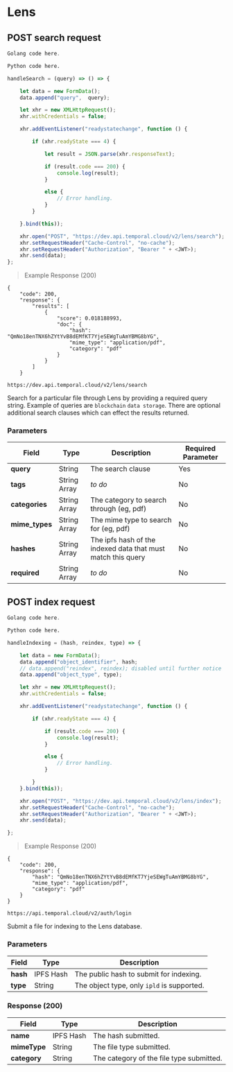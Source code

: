 # Lens

## POST search request

```go
Golang code here.
```

```python
Python code here.
```

```javascript
handleSearch = (query) => () => {

    let data = new FormData();
    data.append("query",  query);

    let xhr = new XMLHttpRequest();
    xhr.withCredentials = false;

    xhr.addEventListener("readystatechange", function () {

        if (xhr.readyState === 4) {

            let result = JSON.parse(xhr.responseText);

            if (result.code === 200) {
                console.log(result);
            }

            else {
                // Error handling.
            }
        }

    }.bind(this));

    xhr.open("POST", "https://dev.api.temporal.cloud/v2/lens/search");
    xhr.setRequestHeader("Cache-Control", "no-cache");
    xhr.setRequestHeader("Authorization", "Bearer " + <JWT>);
    xhr.send(data);
};
```

> Example Response (200)

```
{
    "code": 200,
    "response": {
        "results": [
            {
                "score": 0.018188993,
                "doc": {
                    "hash": "QmNo18enTNX6hZYtYvB8dEMfKT7YjeSEWgTuAmYBMG8bYG",
                    "mime_type": "application/pdf",
                    "category": "pdf"
                }
            }
        ]
    }
```

`https://dev.api.temporal.cloud/v2/lens/search`

Search for a particular file through Lens by providing a required query string. Example of queries are `blockchain` `data storage`.
There are optional additional search clauses which can effect the results returned.

### Parameters

| Field | Type | Description | Required Parameter  
|-----------|------|----------|------------------------
| <b>query</b> | String | The search clause | Yes
| <b>tags</b> | String Array | *to do* | No  
| <b>categories</b> | String Array | The category to search through (eg, pdf) | No  
| <b>mime_types</b> | String Array | The mime type to search for (eg, pdf) | No  
| <b>hashes</b> | String Array | The ipfs hash of the indexed data that must match this query | No  
| <b>required</b> | String Array | *to do* | No  

## POST index request

```go
Golang code here.
```

```python
Python code here.
```

```javascript
handleIndexing = (hash, reindex, type) => {

    let data = new FormData();
    data.append("object_identifier", hash;
    // data.append("reindex", reindex); disabled until further notice
    data.append("object_type", type);

    let xhr = new XMLHttpRequest();
    xhr.withCredentials = false;

    xhr.addEventListener("readystatechange", function () {

        if (xhr.readyState === 4) {

            if (result.code === 200) {
                console.log(result);
            }

            else {
                // Error handling.
            }

        }
    }.bind(this));

    xhr.open("POST", "https://dev.api.temporal.cloud/v2/lens/index");
    xhr.setRequestHeader("Cache-Control", "no-cache");
    xhr.setRequestHeader("Authorization", "Bearer " + <JWT>);
    xhr.send(data);

};
```

> Example Response (200)

```
{
    "code": 200,
    "response": {
        "hash": "QmNo18enTNX6hZYtYvB8dEMfKT7YjeSEWgTuAmYBMG8bYG",
        "mime_type": "application/pdf",
        "category": "pdf"
    }
}
```

`https://api.temporal.cloud/v2/auth/login`

Submit a file for indexing to the Lens database.

### Parameters

| Field | Type | Description
|-----------|------|-------------
| <b>hash</b> | IPFS Hash | The public hash to submit for indexing.
| <b>type</b> | String | The object type, only `ipld` is supported.

### Response (200)

| Field | Type | Description
|-----------|------|-------------
| <b>name</b> | IPFS Hash | The hash submitted.
| <b>mimeType</b> | String | The file type submitted.
| <b>category</b> | String | The category of the file type submitted.